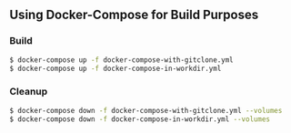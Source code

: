## Using Docker-Compose for Build Purposes

### Build
```bash
$ docker-compose up -f docker-compose-with-gitclone.yml
$ docker-compose up -f docker-compose-in-workdir.yml
```

### Cleanup
```bash
$ docker-compose down -f docker-compose-with-gitclone.yml --volumes
$ docker-compose down -f docker-compose-in-workdir.yml --volumes
```
